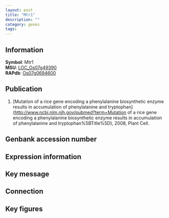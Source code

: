 ```yaml
---
layout: post
title: "Mtr1"
description: ""
category: genes
tags: 
---
```


## Information
__Symbol__: Mtr1  
__MSU__: [LOC_Os07g49390](http://rice.plantbiology.msu.edu/cgi-bin/ORF_infopage.cgi?orf=LOC_Os07g49390)  
__RAPdb__: [Os07g0694600](http://rapdb.dna.affrc.go.jp/viewer/gbrowse_details/irgsp1?name=Os07g0694600)  

## Publication
1. [Mutation of a rice gene encoding a phenylalanine biosynthetic enzyme results in accumulation of phenylalanine and tryptophan](http://www.ncbi.nlm.nih.gov/pubmed?term=Mutation of a rice gene encoding a phenylalanine biosynthetic enzyme results in accumulation of phenylalanine and tryptophan%5BTitle%5D), 2008, Plant Cell.

## Genbank accession number

## Expression information

## Key message

## Connection

## Key figures


